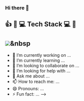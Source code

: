 ### Hi there 👋


## :+1: :wrench: :computer: Tech Stack :computer: :wrench:

 ## <img src="https://img.shields.io/badge/Java-007396?style=flat-square&logo=Java&logoColor=white"/></a>&nbsp


- 🔭 I’m currently working on ...
- 🌱 I’m currently learning ...
- 👯 I’m looking to collaborate on ...
- 🤔 I’m looking for help with ...
- 💬 Ask me about ...
- 📫 How to reach me: ...
- 😄 Pronouns: ...
- ⚡ Fun fact: ...
-->
